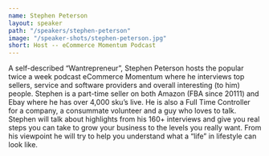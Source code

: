 ```yaml
---
name: Stephen Peterson
layout: speaker
path: "/speakers/stephen-peterson"
image: "/speaker-shots/stephen-peterson.jpg"
short: Host -- eCommerce Momentum Podcast
---
```


A self-described “Wantrepreneur”, Stephen Peterson hosts the popular twice a week podcast eCommerce Momentum where he interviews top sellers, service and software providers and overall interesting (to him) people. Stephen is a part-time seller on both Amazon (FBA since 20111) and Ebay where he has over 4,000 sku’s live. He is also a Full Time Controller for a company, a consummate volunteer and a guy who loves to talk. Stephen will talk about highlights from his 160+ interviews and give you real steps you can take to grow your business to the levels you really want. From his viewpoint he will try to help you understand what a “life” in lifestyle can look like.
